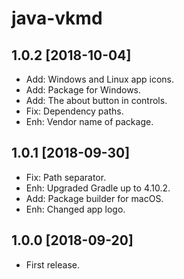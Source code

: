 java-vkmd
=========

1.0.2 [2018-10-04]
------------------

- Add: Windows and Linux app icons.
- Add: Package for Windows.
- Add: The about button in controls.
- Fix: Dependency paths.
- Enh: Vendor name of package.

1.0.1 [2018-09-30]
------------------

- Fix: Path separator.
- Enh: Upgraded Gradle up to 4.10.2.
- Add: Package builder for macOS.
- Enh: Changed app logo.

1.0.0 [2018-09-20]
------------------

- First release.
